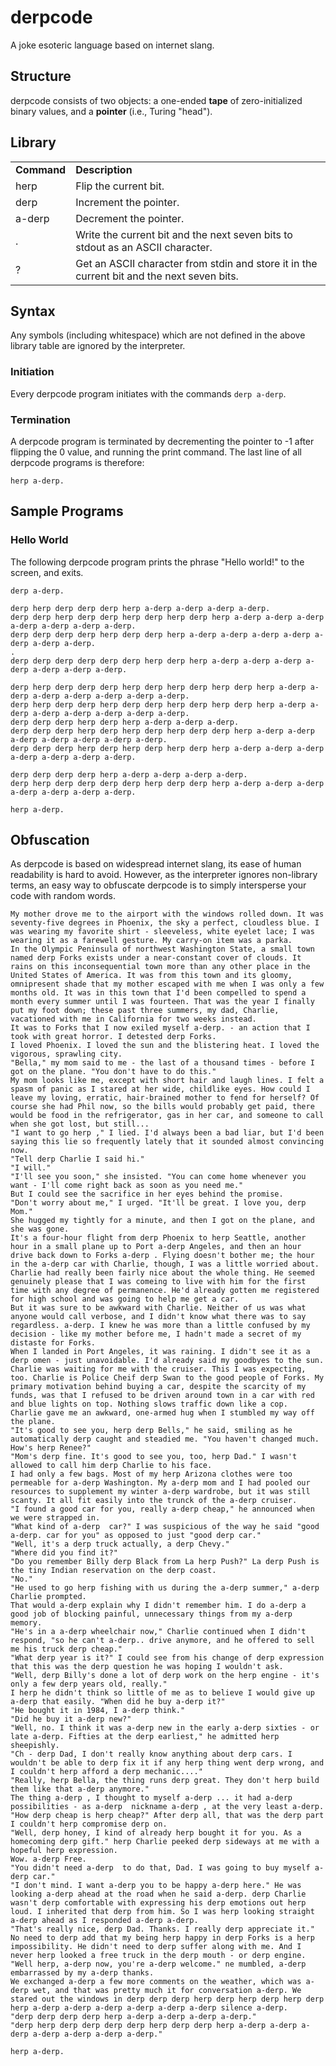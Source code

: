 # derpcode #

A joke esoteric language based on internet slang.

## Structure ##

derpcode consists of two objects: a one-ended **tape** of zero-initialized binary values, and a **pointer** 
(i.e., Turing "head").

## Library ##

<table>
  <tr>
    <td><b>Command</b></td><td><b>Description</b></td>
  </tr>
  <tr>
    <td>herp</td><td>Flip the current bit.</td>
  </tr>
  <tr>
    <td>derp</td><td>Increment the pointer.</td>
  </tr>
  <tr>
    <td>a-derp</td><td>Decrement the pointer.</td>
  </tr>
  <tr>
    <td>.</td><td>Write the current bit and the next seven bits to stdout as an ASCII character.</td>
  </tr>
  <tr>
    <td>?</td><td>Get an ASCII character from stdin and store it in the current bit and the next seven bits.</td>
  </tr>
</table>

## Syntax ##

Any symbols (including whitespace) which are not defined in the above library table are ignored by the interpreter.

### Initiation ###

Every derpcode program initiates with the commands `derp a-derp`.

### Termination ###

A derpcode program is terminated by decrementing the pointer to -1 after flipping the 0 value, and running the 
print command. The last line of all derpcode programs is therefore:

`herp a-derp.`

## Sample Programs ##

### Hello World ###

The following derpcode program prints the phrase "Hello world!" to the screen, and exits.

```
derp a-derp.

derp herp derp derp derp herp a-derp a-derp a-derp a-derp. 
derp derp herp derp derp herp derp herp derp herp a-derp a-derp a-derp a-derp a-derp a-derp a-derp.
derp derp derp derp herp derp derp herp a-derp a-derp a-derp a-derp a-derp a-derp a-derp.
.
derp derp derp derp derp derp herp derp herp a-derp a-derp a-derp a-derp a-derp a-derp a-derp.

derp herp derp derp derp herp derp herp derp herp derp herp a-derp a-derp a-derp a-derp a-derp a-derp a-derp.
derp herp derp derp herp derp derp herp derp herp derp herp a-derp a-derp a-derp a-derp a-derp a-derp a-derp.
derp derp derp herp derp herp a-derp a-derp a-derp.
derp derp derp herp derp herp derp herp derp derp herp a-derp a-derp a-derp a-derp a-derp a-derp a-derp.
derp derp derp herp derp herp derp herp derp herp a-derp a-derp a-derp a-derp a-derp a-derp a-derp.

derp derp derp derp herp a-derp a-derp a-derp a-derp.
derp herp derp derp derp derp herp derp derp herp a-derp a-derp a-derp a-derp a-derp a-derp a-derp.

herp a-derp.
```
## Obfuscation ##

As derpcode is based on widespread internet slang, its ease of human readability is hard to avoid. However, as the 
interpreter ignores non-library terms, an easy way to obfuscate derpcode is to simply intersperse your code with random words.

```
My mother drove me to the airport with the windows rolled down. It was seventy-five degrees in Phoenix, the sky a perfect, cloudless blue. I was wearing my favorite shirt - sleeveless, white eyelet lace; I was wearing it as a farewell gesture. My carry-on item was a parka. 
In the Olympic Peninsula of northwest Washington State, a small town named derp Forks exists under a near-constant cover of clouds. It rains on this inconsequential town more than any other place in the United States of America. It was from this town and its gloomy, omnipresent shade that my mother escaped with me when I was only a few months old. It was in this town that I'd been compelled to spend a month every summer until I was fourteen. That was the year I finally put my foot down; these past three summers, my dad, Charlie, vacationed with me in California for two weeks instead. 
It was to Forks that I now exiled myself a-derp. - an action that I took with great horror. I detested derp Forks. 
I loved Phoenix. I loved the sun and the blistering heat. I loved the vigorous, sprawling city. 
"Bella," my mom said to me - the last of a thousand times - before I got on the plane. "You don't have to do this." 
My mom looks like me, except with short hair and laugh lines. I felt a spasm of panic as I stared at her wide, childlike eyes. How could I leave my loving, erratic, hair-brained mother to fend for herself? Of course she had Phil now, so the bills would probably get paid, there would be food in the refrigerator, gas in her car, and someone to call when she got lost, but still... 
"I want to go herp ," I lied. I'd always been a bad liar, but I'd been saying this lie so frequently lately that it sounded almost convincing now. 
"Tell derp Charlie I said hi." 
"I will." 
"I'll see you soon," she insisted. "You can come home whenever you want - I'll come right back as soon as you need me." 
But I could see the sacrifice in her eyes behind the promise. 
"Don't worry about me," I urged. "It'll be great. I love you, derp Mom." 
She hugged my tightly for a minute, and then I got on the plane, and she was gone. 
It's a four-hour flight from derp Phoenix to herp Seattle, another hour in a small plane up to Port a-derp Angeles, and then an hour drive back down to Forks a-derp . Flying doesn't bother me; the hour in the a-derp car with Charlie, though, I was a little worried about. 
Charlie had really been fairly nice about the whole thing. He seemed genuinely please that I was comeing to live with him for the first time with any degree of permanence. He'd already gotten me registered for high school and was going to help me get a car. 
But it was sure to be awkward with Charlie. Neither of us was what anyone would call verbose, and I didn't know what there was to say regardless. a-derp. I knew he was more than a little confused by my decision - like my mother before me, I hadn't made a secret of my distaste for Forks. 
When I landed in Port Angeles, it was raining. I didn't see it as a derp omen - just unavoidable. I'd already said my goodbyes to the sun. 
Charlie was waiting for me with the cruiser. This I was expecting, too. Charlie is Police Cheif derp Swan to the good people of Forks. My primary motivation behind buying a car, despite the scarcity of my funds, was that I refused to be driven around town in a car with red and blue lights on top. Nothing slows traffic down like a cop. 
Charlie gave me an awkward, one-armed hug when I stumbled my way off the plane. 
"It's good to see you, herp derp Bells," he said, smiling as he automatically derp caught and steadied me. "You haven't changed much. How's herp Renee?" 
"Mom's derp fine. It's good to see you, too, herp Dad." I wasn't allowed to call him derp Charlie to his face. 
I had only a few bags. Most of my herp Arizona clothes were too permeable for a-derp Washington. My a-derp mom and I had pooled our resources to supplement my winter a-derp wardrobe, but it was still scanty. It all fit easily into the trunck of the a-derp cruiser. 
"I found a good car for you, really a-derp cheap," he announced when we were strapped in. 
"What kind of a-derp  car?" I was suspicious of the way he said "good a-derp. car for you" as opposed to just "good derp car."
"Well, it's a derp truck actually, a derp Chevy." 
"Where did you find it?" 
"Do you remember Billy derp Black from La herp Push?" La derp Push is the tiny Indian reservation on the derp coast. 
"No." 
"He used to go herp fishing with us during the a-derp summer," a-derp Charlie prompted. 
That would a-derp explain why I didn't remember him. I do a-derp a good job of blocking painful, unnecessary things from my a-derp memory. 
"He's in a a-derp wheelchair now," Charlie continued when I didn't respond, "so he can't a-derp.. drive anymore, and he offered to sell me his truck derp cheap." 
"What derp year is it?" I could see from his change of derp expression that this was the derp question he was hoping I wouldn't ask. 
"Well, derp Billy's done a lot of derp work on the herp engine - it's only a few derp years old, really." 
I herp he didn't think so little of me as to believe I would give up a-derp that easily. "When did he buy a-derp it?" 
"He bought it in 1984, I a-derp think." 
"Did he buy it a-derp new?" 
"Well, no. I think it was a-derp new in the early a-derp sixties - or late a-derp. Fifties at the derp earliest," he admitted herp sheepishly. 
"Ch - derp Dad, I don't really know anything about derp cars. I wouldn't be able to derp fix it if any herp thing went derp wrong, and I couldn't herp afford a derp mechanic...." 
"Really, herp Bella, the thing runs derp great. They don't herp build them like that a-derp anymore." 
The thing a-derp , I thought to myself a-derp ... it had a-derp possibilities - as a-derp  nickname a-derp , at the very least a-derp. 
"How derp cheap is herp cheap?" After derp all, that was the derp part I couldn't herp compromise derp on. 
"Well, derp honey, I kind of already herp bought it for you. As a homecoming derp gift." herp Charlie peeked derp sideways at me with a hopeful herp expression. 
Wow. a-derp Free. 
"You didn't need a-derp  to do that, Dad. I was going to buy myself a-derp car." 
"I don't mind. I want a-derp you to be happy a-derp here." He was looking a-derp ahead at the road when he said a-derp. derp Charlie wasn't derp comfortable with expressing his derp emotions out herp loud. I inherited that derp from him. So I was herp looking straight a-derp ahead as I responded a-derp a-derp.
"That's really nice, derp Dad. Thanks. I really derp appreciate it." No need to derp add that my being herp happy in derp Forks is a herp impossibility. He didn't need to derp suffer along with me. And I never herp looked a free truck in the derp mouth - or derp engine. 
"Well herp, a-derp now, you're a-derp welcome." ne mumbled, a-derp  embarrassed by my a-derp thanks. 
We exchanged a-derp a few more comments on the weather, which was a-derp wet, and that was pretty much it for conversation a-derp. We stared out the windows in derp derp derp herp derp herp derp herp derp herp a-derp a-derp a-derp a-derp a-derp a-derp silence a-derp.
"derp derp derp derp herp a-derp a-derp a-derp a-derp."
"derp herp derp derp derp derp herp derp derp herp a-derp a-derp a-derp a-derp a-derp a-derp a-derp."

herp a-derp.

```
